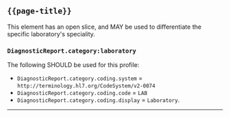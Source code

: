 ## `{{page-title}}`

This element has an open slice, and MAY be used to differentiate the specific laboratory's speciality.

### `DiagnosticReport.category:laboratory`
The following SHOULD be used for this profile:
- `DiagnosticReport.category.coding.system` = `http://terminology.hl7.org/CodeSystem/v2-0074`
- `DiagnosticReport.category.coding.code` = `LAB`
- `DiagnosticReport.category.coding.display` = `Laboratory`.

---
